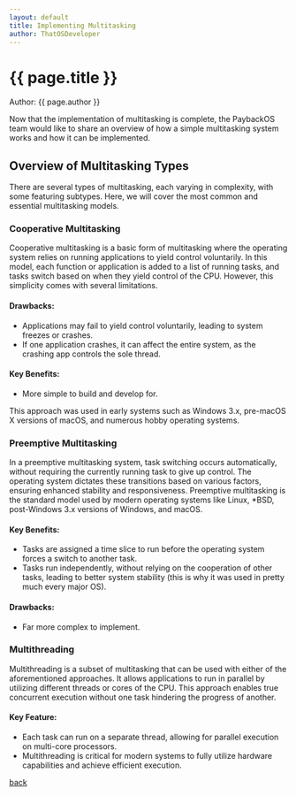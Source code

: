 ```yaml
---
layout: default
title: Implementing Multitasking
author: ThatOSDeveloper
---
```


# {{ page.title }}

Author: {{ page.author }}

Now that the implementation of multitasking is complete, the PaybackOS team would like to share an overview of how a simple multitasking system works and how it can be implemented.

## Overview of Multitasking Types

There are several types of multitasking, each varying in complexity, with some featuring subtypes. Here, we will cover the most common and essential multitasking models.

### Cooperative Multitasking

Cooperative multitasking is a basic form of multitasking where the operating system relies on running applications to yield control voluntarily. In this model, each function or application is added to a list of running tasks, and tasks switch based on when they yield control of the CPU. However, this simplicity comes with several limitations.

#### Drawbacks:
- Applications may fail to yield control voluntarily, leading to system freezes or crashes.
- If one application crashes, it can affect the entire system, as the crashing app controls the sole thread.

#### Key Benefits:
- More simple to build and develop for.

This approach was used in early systems such as Windows 3.x, pre-macOS X versions of macOS, and numerous hobby operating systems.

### Preemptive Multitasking

In a preemptive multitasking system, task switching occurs automatically, without requiring the currently running task to give up control. The operating system dictates these transitions based on various factors, ensuring enhanced stability and responsiveness. Preemptive multitasking is the standard model used by modern operating systems like Linux, *BSD, post-Windows 3.x versions of Windows, and macOS.

#### Key Benefits:
- Tasks are assigned a time slice to run before the operating system forces a switch to another task.
- Tasks run independently, without relying on the cooperation of other tasks, leading to better system stability (this is why it was used in pretty much every major OS).

#### Drawbacks:
- Far more complex to implement.

### Multithreading

Multithreading is a subset of multitasking that can be used with either of the aforementioned approaches. It allows applications to run in parallel by utilizing different threads or cores of the CPU. This approach enables true concurrent execution without one task hindering the progress of another.

#### Key Feature:
- Each task can run on a separate thread, allowing for parallel execution on multi-core processors.
- Multithreading is critical for modern systems to fully utilize hardware capabilities and achieve efficient execution.

[back](../)